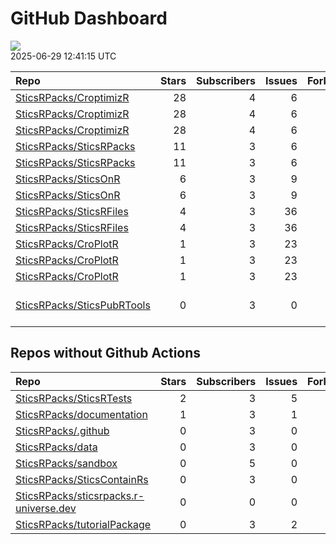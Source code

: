 GitHub Dashboard
================

![](https://github.com/SticsRPacks/status/workflows/Render%20Status/badge.svg)  
2025-06-29 12:41:15 UTC

| Repo                                                                        | Stars | Subscribers | Issues | Forks | Status                                                                                                                                                                                                                                                                                                          | Commit                                                                                                                                                                                                                                |
|:----------------------------------------------------------------------------|------:|------------:|-------:|------:|:----------------------------------------------------------------------------------------------------------------------------------------------------------------------------------------------------------------------------------------------------------------------------------------------------------------|:--------------------------------------------------------------------------------------------------------------------------------------------------------------------------------------------------------------------------------------|
| [SticsRPacks/CroptimizR](https://github.com/SticsRPacks/CroptimizR)         |    28 |           4 |      6 |     6 | [![](https://github.com/SticsRPacks/CroptimizR/workflows/R-CMD-check/badge.svg)](https://github.com/SticsRPacks/CroptimizR/actions/runs/15762814369)                                                                                                                                                            | <a href="https://github.com/SticsRPacks/CroptimizR/commit/3cfabd351d0d7a3a377cf903e2a102fd7bfe204e" title="Merge branch 'main' into integration-agmip-IV-protocol">3cfabd</a>                                                         |
| [SticsRPacks/CroptimizR](https://github.com/SticsRPacks/CroptimizR)         |    28 |           4 |      6 |     6 | [![](https://github.com/SticsRPacks/CroptimizR/workflows/test-coverage/badge.svg)](https://github.com/SticsRPacks/CroptimizR/actions/runs/15762812287)                                                                                                                                                          | <a href="https://github.com/SticsRPacks/CroptimizR/commit/9caf3a3b993c7fdaa178bcd9d08b88045355f2fa" title="Merge pull request #55 from SticsRPacks/integration-agmip-IV-protocol">9caf3a</a>                                          |
| [SticsRPacks/CroptimizR](https://github.com/SticsRPacks/CroptimizR)         |    28 |           4 |      6 |     6 | [![](https://github.com/SticsRPacks/CroptimizR/workflows/Update%20CITATION.cff/badge.svg)](https://github.com/SticsRPacks/CroptimizR/actions/runs/15462313186)                                                                                                                                                  | <a href="https://github.com/SticsRPacks/CroptimizR/commit/e9d3b7f8e2d0af6462853ee81dba84491bcba9f0" title="Merge pull request #43 from SticsRPacks/integration-agmip-IV-protocol">e9d3b7</a>                                          |
| [SticsRPacks/SticsRPacks](https://github.com/SticsRPacks/SticsRPacks)       |    11 |           3 |      6 |     3 | [![](https://github.com/SticsRPacks/SticsRPacks/workflows/.github/workflows/dependabot.yml/badge.svg)](https://github.com/SticsRPacks/SticsRPacks/actions/runs/12280022686)                                                                                                                                     | <a href="https://github.com/SticsRPacks/SticsRPacks/commit/02682c83bc6ed7f9b6f980ed166010998dfbb3f7" title="Create dependabot.yml">02682c</a>                                                                                         |
| [SticsRPacks/SticsRPacks](https://github.com/SticsRPacks/SticsRPacks)       |    11 |           3 |      6 |     3 | [![](https://github.com/SticsRPacks/SticsRPacks/workflows/Update%20CITATION.cff/badge.svg)](https://github.com/SticsRPacks/SticsRPacks/actions/runs/15158050843)                                                                                                                                                | <a href="https://github.com/SticsRPacks/SticsRPacks/commit/4ebd413031e9afac0263bec8daa9f6aec3d9639d" title="Update DESCRIPTION">4ebd41</a>                                                                                            |
| [SticsRPacks/SticsOnR](https://github.com/SticsRPacks/SticsOnR)             |     6 |           3 |      9 |     4 | [![](https://github.com/SticsRPacks/SticsOnR/workflows/Update%20CITATION.cff/badge.svg)](https://github.com/SticsRPacks/SticsOnR/actions/runs/13966232021)                                                                                                                                                      | <a href="https://github.com/SticsRPacks/SticsOnR/commit/126df8c26a3194a81deb57822cc481c07b660763" title="changes from the last release (#50)">126df8</a>                                                                              |
| [SticsRPacks/SticsOnR](https://github.com/SticsRPacks/SticsOnR)             |     6 |           3 |      9 |     4 | [![](https://github.com/SticsRPacks/SticsOnR/workflows/R-CMD-check/badge.svg)](https://github.com/SticsRPacks/SticsOnR/actions/runs/14757810713) [![](https://github.com/SticsRPacks/SticsOnR/workflows/test-coverage/badge.svg)](https://github.com/SticsRPacks/SticsOnR/actions/runs/14757810704)             | <a href="https://github.com/SticsRPacks/SticsOnR/commit/5fc941a7dd1068226328d6659aa4c0c7882f192d" title="Update README.Rmd (#52)">5fc941</a>                                                                                          |
| [SticsRPacks/SticsRFiles](https://github.com/SticsRPacks/SticsRFiles)       |     4 |           3 |     36 |     4 | [![](https://github.com/SticsRPacks/SticsRFiles/workflows/Update%20CITATION.cff/badge.svg)](https://github.com/SticsRPacks/SticsRFiles/actions/runs/15443085139)                                                                                                                                                | <a href="https://github.com/SticsRPacks/SticsRFiles/commit/5fc67ea5c90ec4f84d99c328c797130d9ff7f623" title="Merge branch 'fix-solecrop-dataload' of https://github.com/SticsRPacks/SticsRFiles into fix-solecrop-dataload">5fc67e</a> |
| [SticsRPacks/SticsRFiles](https://github.com/SticsRPacks/SticsRFiles)       |     4 |           3 |     36 |     4 | [![](https://github.com/SticsRPacks/SticsRFiles/workflows/R-CMD-check/badge.svg)](https://github.com/SticsRPacks/SticsRFiles/actions/runs/15491604833) [![](https://github.com/SticsRPacks/SticsRFiles/workflows/test-coverage/badge.svg)](https://github.com/SticsRPacks/SticsRFiles/actions/runs/15491604826) | <a href="https://github.com/SticsRPacks/SticsRFiles/commit/b562bac5379fea13ecc63b6308b95d09bbbc9e0a" title="Merge pull request #158 from SticsRPacks/fix-deprecated-args">b562ba</a>                                                  |
| [SticsRPacks/CroPlotR](https://github.com/SticsRPacks/CroPlotR)             |     1 |           3 |     23 |     1 | [![](https://github.com/SticsRPacks/CroPlotR/workflows/Update%20CITATION.cff/badge.svg)](https://github.com/SticsRPacks/CroPlotR/actions/runs/15441211658)                                                                                                                                                      | <a href="https://github.com/SticsRPacks/CroPlotR/commit/00294e496857157256960deb9bcda5224e1fe672" title="Merge pull request #68 from SticsRPacks/remove-dependency-to-stringr">00294e</a>                                             |
| [SticsRPacks/CroPlotR](https://github.com/SticsRPacks/CroPlotR)             |     1 |           3 |     23 |     1 | [![](https://github.com/SticsRPacks/CroPlotR/workflows/test-coverage/badge.svg)](https://github.com/SticsRPacks/CroPlotR/actions/runs/15470805945) [![](https://github.com/SticsRPacks/CroPlotR/workflows/Snapshot%20Comparison/badge.svg)](https://github.com/SticsRPacks/CroPlotR/actions/runs/15470805957)   | <a href="https://github.com/SticsRPacks/CroPlotR/commit/3b687422be41b27b0fe5ae0fbf4ed3de7d3ca036" title="Update test-scatter-plots.R">3b6874</a>                                                                                      |
| [SticsRPacks/CroPlotR](https://github.com/SticsRPacks/CroPlotR)             |     1 |           3 |     23 |     1 | [![](https://github.com/SticsRPacks/CroPlotR/workflows/R-CMD-check/badge.svg)](https://github.com/SticsRPacks/CroPlotR/actions/runs/15470076265)                                                                                                                                                                | <a href="https://github.com/SticsRPacks/CroPlotR/commit/812c177212fa361e8c1156ee29a081cf9539ec7f" title="Merge pull request #71 from SticsRPacks/revert-merge-57">812c17</a>                                                          |
| [SticsRPacks/SticsPubRTools](https://github.com/SticsRPacks/SticsPubRTools) |     0 |           3 |      0 |     0 | [![](https://github.com/SticsRPacks/SticsPubRTools/workflows/R/badge.svg)](https://github.com/SticsRPacks/SticsPubRTools/actions/runs/15047601512)                                                                                                                                                              | \<a href=“<https://github.com/SticsRPacks/SticsPubRTools/commit/6338d1d121b872aa8b79caa20ae9f18ee353552f>” title=“fix:”kind” column name with “file”“\>6338d1</a>                                                                     |

## Repos without Github Actions

| Repo                                                                                                | Stars | Subscribers | Issues | Forks |
|:----------------------------------------------------------------------------------------------------|------:|------------:|-------:|------:|
| [SticsRPacks/SticsRTests](https://github.com/SticsRPacks/SticsRTests)                               |     2 |           3 |      5 |     1 |
| [SticsRPacks/documentation](https://github.com/SticsRPacks/documentation)                           |     1 |           3 |      1 |     0 |
| [SticsRPacks/.github](https://github.com/SticsRPacks/.github)                                       |     0 |           3 |      0 |     0 |
| [SticsRPacks/data](https://github.com/SticsRPacks/data)                                             |     0 |           3 |      0 |     0 |
| [SticsRPacks/sandbox](https://github.com/SticsRPacks/sandbox)                                       |     0 |           5 |      0 |     0 |
| [SticsRPacks/SticsContainRs](https://github.com/SticsRPacks/SticsContainRs)                         |     0 |           3 |      0 |     0 |
| [SticsRPacks/sticsrpacks.r-universe.dev](https://github.com/SticsRPacks/sticsrpacks.r-universe.dev) |     0 |           0 |      0 |     0 |
| [SticsRPacks/tutorialPackage](https://github.com/SticsRPacks/tutorialPackage)                       |     0 |           3 |      2 |     0 |
